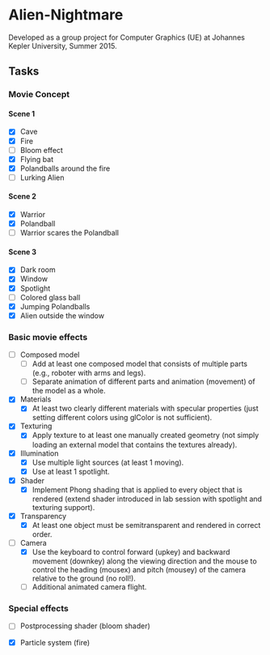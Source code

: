 # Alien-Nightmare

Developed as a group project for Computer Graphics (UE) at Johannes Kepler University, Summer 2015.

## Tasks

### Movie Concept

#### Scene 1
- [x] Cave
- [x] Fire
- [ ] Bloom effect
- [x] Flying bat
- [x] Polandballs around the fire
- [ ] Lurking Alien

#### Scene 2
- [x] Warrior
- [x] Polandball
- [ ] Warrior scares the Polandball

#### Scene 3
- [x] Dark room
- [x] Window
- [x] Spotlight
- [ ] Colored glass ball
- [x] Jumping Polandballs
- [x] Alien outside the window

### Basic movie effects

- [ ] Composed model 
	- [ ] Add at least one composed model that consists of multiple parts (e.g., roboter with arms 
and legs). 
	- [ ] Separate animation of different parts and animation (movement) of the model as a whole. 
- [x] Materials 
	- [x] At least two clearly different materials with specular properties (just setting different 
colors using glColor is not sufficient). 
- [x] Texturing 
	- [x] Apply texture to at least one manually created geometry (not simply loading an external 
model that contains the textures already). 
- [x] Illumination 
	- [x] Use multiple light sources (at least 1 moving). 
	- [x] Use at least 1 spot­light. 
- [x] Shader 
	- [x] Implement Phong shading that is applied to every object that is rendered (extend shader 
introduced in lab session with spot­light and texturing support). 
- [x] Transparency 
	- [x] At least one object must be semi­transparent and rendered in correct order. 
- [ ] Camera 
	- [x] Use the keyboard to control forward (up­key) and backward movement (down­key) along 
the viewing direction and the mouse to control the heading (mouse­x) and pitch 
(mouse­y) of the camera relative to the ground (no roll!). 
	- [ ] Additional animated camera flight.

### Special effects
- [ ] Postprocessing shader (bloom shader)
- [x] Particle system (fire)

